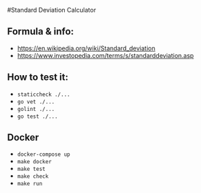 #Standard Deviation Calculator

## Formula & info: 
- https://en.wikipedia.org/wiki/Standard_deviation
- https://www.investopedia.com/terms/s/standarddeviation.asp


## How to test it:
- ```staticcheck ./...```
- ```go vet ./...```
- ```golint ./...```
- ```go test ./...```

## Docker
- ```docker-compose up```
- ```make docker```
- ```make test```
- ```make check```
- ```make run```